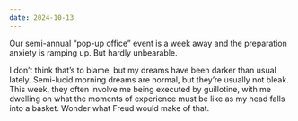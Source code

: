 ```yaml
---
date: 2024-10-13
---
```


Our semi-annual “pop-up office” event is a week away and the preparation anxiety is ramping up. But hardly unbearable.

I don’t think that’s to blame, but my dreams have been darker than usual lately. Semi-lucid morning dreams are normal, but they’re usually not bleak. This week, they often involve me being executed by guillotine, with me dwelling on what the moments of experience must be like as my head falls into a basket. Wonder what Freud would make of that.
